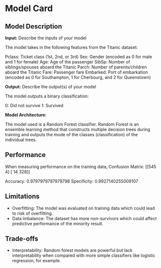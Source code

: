 # Model Card

## Model Description

**Input:** Describe the inputs of your model 

The model takes in the following features from the Titanic dataset:

Pclass: Ticket class (1st, 2nd, or 3rd)
Sex: Gender (encoded as 0 for male and 1 for female)
Age: Age of the passenger
SibSp: Number of siblings/spouses aboard the Titanic
Parch: Number of parents/children aboard the Titanic
Fare: Passenger fare
Embarked: Port of embarkation (encoded as 0 for Southampton, 1 for Cherbourg, and 2 for Queenstown)

**Output:** Describe the output(s) of your model

The model outputs a binary classification:

0: Did not survive
1: Survived

**Model Architecture:** 

The model used is a Random Forest classifier. Random Forest is an ensemble learning method that constructs multiple decision trees during training and outputs the mode of the classes (classification) of the individual trees.

## Performance

When measuring performance on the training data,
Confusion Matrix:
 [[545   4]
 [ 14 328]]

Accuracy:  0.9797979797979798
Specificity:  0.9927140255009107

## Limitations

- Overfitting: The model was evaluated on training data which could lead to risk of overfitting.
- Data imbalance: The dataset has more non-survivors which could affect predictive performance of the minority result.

## Trade-offs

- Interpretability: Random forest models are powerful but lack interpretability when compared with more simple classifiers like logistic regression, for example.

